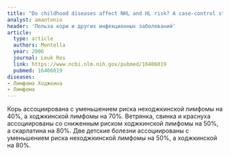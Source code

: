 ```yaml
---
title: "Do childhood diseases affect NHL and HL risk? A case-control study from northern and southern Italy"
analyst: amantonio
header: 'Польза кори и других инфекционных заболеваний'
article:
  type: article
  authors: Montella
  year: 2006
  journal: Leuk Res
  link: https://www.ncbi.nlm.nih.gov/pubmed/16406019
  pubmed: 16406019
diseases:
- Лимфома Ходжкина
- Лимфома
---
```


Корь ассоциирована с уменьшением риска неходжкинской лимфомы на 40%, а ходжкинской лимфомы на 70%. Ветрянка, свинка и краснуха ассоциированы со сниженным риском ходжкинской лимфомы на 50%, а скарлатина на 80%.
Две детские болезни ассоциированы с уменьшением риска неходжкинской лимфомы на 50%, а ходжкинской на 80%.
